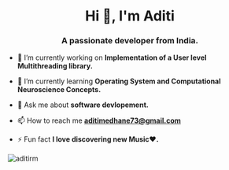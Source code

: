 
<!--
**AditiRM/AditiRM** is a ✨ _special_ ✨ repository because its `README.md` (this file) appears on your GitHub profile.

Here are some ideas to get you started:
-->

<h1 align="center">Hi 👋, I'm Aditi</h1>
<h3 align="center">A passionate developer from India.</h3>

- 🔭 I’m currently working on **Implementation of a User level Multithreading library.**

- 🌱 I’m currently learning **Operating System and Computational Neuroscience Concepts.**

- 💬 Ask me about **software devlopement.**

- 📫 How to reach me **aditimedhane73@gmail.com**

- ⚡ Fun fact **I love discovering new Music:heart:.**


<p>&nbsp;<img align="center" src="https://github-readme-stats.vercel.app/api?username=aditirm&show_icons=true&locale=en" alt="aditirm" /></p>


